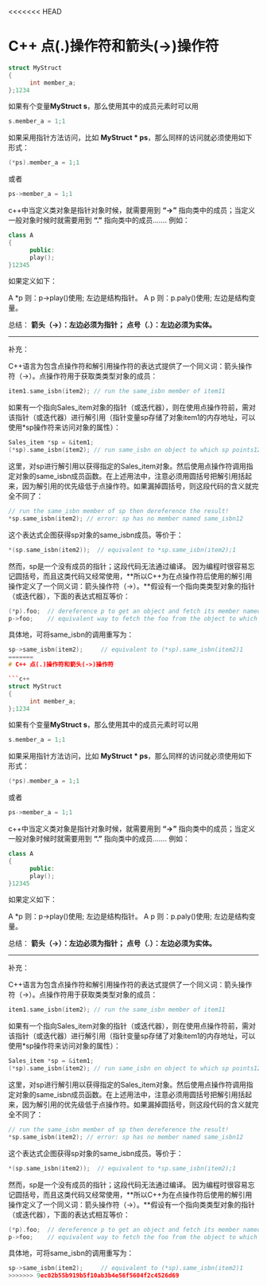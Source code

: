 <<<<<<< HEAD
# C++ 点(.)操作符和箭头(->)操作符

```c++
struct MyStruct
{ 
      int member_a; 
};1234
```

如果有个变量**MyStruct s**，那么使用其中的成员元素时可以用

```c++
s.member_a = 1;1
```

如果采用指针方法访问，比如 **MyStruct \* ps**，那么同样的访问就必须使用如下形式：

```c++
(*ps).member_a = 1;1
```

或者

```c++
ps->member_a = 1;1
```

c++中当定义类对象是指针对象时候，就需要用到 **“->”** 指向类中的成员；当定义一般对象时候时就需要用到 **“.”** 指向类中的成员…….
例如：

```c++
class A
{ 
      public:
      play(); 
}12345
```

如果定义如下：

A *p 则：p->play()使用; 左边是结构指针。
A p 则：p.paly()使用; 左边是结构变量。

总结：
**箭头（->）：左边必须为指针；**
**点号（.）：左边必须为实体。**

------

补充：

C++语言为包含点操作符和解引用操作符的表达式提供了一个同义词：箭头操作符（->）。点操作符用于获取类类型对象的成员：

```c++
item1.same_isbn(item2); // run the same_isbn member of item11
```

如果有一个指向Sales_item对象的指针（或迭代器），则在使用点操作符前，需对该指针（或迭代器）进行解引用（指针变量sp存储了对象item1的内存地址，可以使用*sp操作符来访问对象的属性）：

```c++
Sales_item *sp = &item1;
(*sp).same_isbn(item2); // run same_isbn on object to which sp points12
```

这里，对sp进行解引用以获得指定的Sales_item对象。然后使用点操作符调用指定对象的same_isbn成员函数。在上述用法中，注意必须用圆括号把解引用括起来，因为解引用的优先级低于点操作符。如果漏掉圆括号，则这段代码的含义就完全不同了：

```c++
// run the same_isbn member of sp then dereference the result!
*sp.same_isbn(item2); // error: sp has no member named same_isbn12
```

这个表达式企图获得sp对象的same_isbn成员。等价于：

```c++
*(sp.same_isbn(item2));  // equivalent to *sp.same_isbn(item2);1
```

然而，sp是一个没有成员的指针；这段代码无法通过编译。
因为编程时很容易忘记圆括号，而且这类代码又经常使用，**所以C++为在点操作符后使用的解引用操作定义了一个同义词：箭头操作符（->）。**假设有一个指向类类型对象的指针（或迭代器），下面的表达式相互等价：

```c++
(*p).foo;  // dereference p to get an object and fetch its member named foo
p->foo;    // equivalent way to fetch the foo from the object to which p points12
```

具体地，可将same_isbn的调用重写为：

```c++
sp->same_isbn(item2);     // equivalent to (*sp).same_isbn(item2)1
=======
# C++ 点(.)操作符和箭头(->)操作符

```c++
struct MyStruct
{ 
      int member_a; 
};1234
```

如果有个变量**MyStruct s**，那么使用其中的成员元素时可以用

```c++
s.member_a = 1;1
```

如果采用指针方法访问，比如 **MyStruct \* ps**，那么同样的访问就必须使用如下形式：

```c++
(*ps).member_a = 1;1
```

或者

```c++
ps->member_a = 1;1
```

c++中当定义类对象是指针对象时候，就需要用到 **“->”** 指向类中的成员；当定义一般对象时候时就需要用到 **“.”** 指向类中的成员…….
例如：

```c++
class A
{ 
      public:
      play(); 
}12345
```

如果定义如下：

A *p 则：p->play()使用; 左边是结构指针。
A p 则：p.paly()使用; 左边是结构变量。

总结：
**箭头（->）：左边必须为指针；**
**点号（.）：左边必须为实体。**

------

补充：

C++语言为包含点操作符和解引用操作符的表达式提供了一个同义词：箭头操作符（->）。点操作符用于获取类类型对象的成员：

```c++
item1.same_isbn(item2); // run the same_isbn member of item11
```

如果有一个指向Sales_item对象的指针（或迭代器），则在使用点操作符前，需对该指针（或迭代器）进行解引用（指针变量sp存储了对象item1的内存地址，可以使用*sp操作符来访问对象的属性）：

```c++
Sales_item *sp = &item1;
(*sp).same_isbn(item2); // run same_isbn on object to which sp points12
```

这里，对sp进行解引用以获得指定的Sales_item对象。然后使用点操作符调用指定对象的same_isbn成员函数。在上述用法中，注意必须用圆括号把解引用括起来，因为解引用的优先级低于点操作符。如果漏掉圆括号，则这段代码的含义就完全不同了：

```c++
// run the same_isbn member of sp then dereference the result!
*sp.same_isbn(item2); // error: sp has no member named same_isbn12
```

这个表达式企图获得sp对象的same_isbn成员。等价于：

```c++
*(sp.same_isbn(item2));  // equivalent to *sp.same_isbn(item2);1
```

然而，sp是一个没有成员的指针；这段代码无法通过编译。
因为编程时很容易忘记圆括号，而且这类代码又经常使用，**所以C++为在点操作符后使用的解引用操作定义了一个同义词：箭头操作符（->）。**假设有一个指向类类型对象的指针（或迭代器），下面的表达式相互等价：

```c++
(*p).foo;  // dereference p to get an object and fetch its member named foo
p->foo;    // equivalent way to fetch the foo from the object to which p points12
```

具体地，可将same_isbn的调用重写为：

```c++
sp->same_isbn(item2);     // equivalent to (*sp).same_isbn(item2)1
>>>>>>> 9ec02b55b919b5f10ab3b4e56f5604f2c4526d69
```